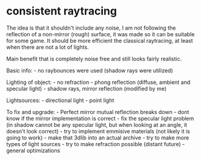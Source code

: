 # consistent raytracing

The idea is that it shouldn't include any noise, I am not following the reflection of a non-mirror (rough) surface, it was made so it can be suitable for some game. It should be more efficient the classical raytracing, at least when there are not a lot of lights.

Main benefit that is completely noise free and still looks fairly realistic.

Basic info:
    - no raybounces were used (shadow rays were utilized)

Lighting of object:
    - no refraction
    - phong reflection (diffuse, ambient and specular light)
    - shadow rays, mirror reflection (modified by me)

Lightsources:
    - directional light
    - point light

To fix and upgrade:
    - Perfect mirror mutual reflection breaks down
    - dont know if the mirror implementation is correct
    - fix the specular light problem (in shadow cannot be any specular light, but when looking at an angle, it doesn't look correct)
    - try to implement emmisive materials (not likely it is going to work)
    - make that 3dlib into an actual archive
    - try to make more types of light sources
    - try to make refraction possible (distant future)
    - general optimizations